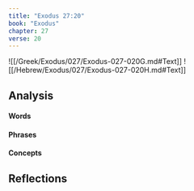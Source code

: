```yaml
---
title: "Exodus 27:20"
book: "Exodus"
chapter: 27
verse: 20
---
```

![[/Greek/Exodus/027/Exodus-027-020G.md#Text]]
![[/Hebrew/Exodus/027/Exodus-027-020H.md#Text]]

## Analysis

#### Words

#### Phrases

#### Concepts

## Reflections
